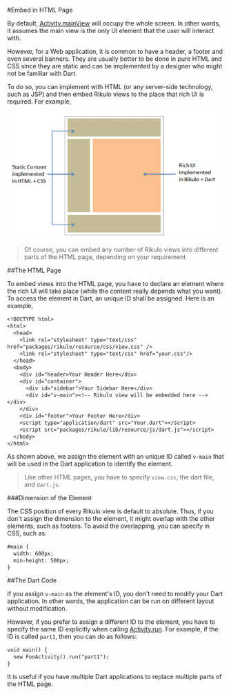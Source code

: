 #Embed in HTML Page

By default, [Activity.mainView](api:app) will occupy the whole screen. In other words, it assumes the main view is the only UI element that the user will interact with.

However, for a Web application, it is common to have a header, a footer and even several banners. They are usually better to be done in pure HTML and CSS since they are static and can be implemented by a designer who might not be familiar with Dart.

To do so, you can implement with HTML (or any server-side technology, such as JSP) and then embed Rikulo views to the place that rich UI is required. For example,

![Embed in HTML page](embedInHTMLPage.png?raw=true)

> Of course, you can embed any number of Rikulo views into different parts of the HTML page, depending on your requirement

##The HTML Page

To embed views into the HTML page, you have to declare an element where the rich UI will take place (while the content really depends what you want). To access the element in Dart, an unique ID shall be assigned. Here is an example,

    <!DOCTYPE html>
    <html>
      <head>
        <link rel="stylesheet" type="text/css" href="packages/rikulo/resource/css/view.css" />
        <link rel="stylesheet" type="text/css" href="your.css"/>
      </head>
      <body>
        <div id="header>Your Header Here</div>
        <div id="container">
          <div id="sidebar">Your Sidebar Here</div>
          <div id="v-main"><!-- Rikulo view will be embedded here --></div>
        </div>
        <div id="footer">Your Footer Here</div>
        <script type="application/dart" src="Your.dart"></script>
        <script src="packages/rikulo/lib/resource/js/dart.js"></script>
      </body>
    </html>

As shown above, we assign the element with an unique ID called `v-main` that will be used in the Dart application to identify the element.

> Like other HTML pages, you have to specify `view.css`, the dart file, and `dart.js`.

###Dimension of the Element

The CSS position of every Rikulo view is default to absolute. Thus, if you don't assign the dimension to the element, it might overlap with the other elements, such as footers. To avoid the overlapping, you can specify in CSS, such as:

    #main {
      width: 600px;
      min-height: 500px;
    }

##The Dart Code

If you assign `v-main` as the element's ID, you don't need to modify your Dart application. In other words, the application can be run on different layout without modification.

However, if you prefer to assign a different ID to the element, you have to specify the same ID explicitly when calling [Activity.run](api:app). For example, if the ID is called `part1`, then you can do as follows:

    void main() {
      new FooActivity().run("part1");
    }

It is useful if you have multiple Dart applications to replace multiple parts of the HTML page.